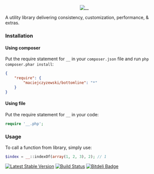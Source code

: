 <p align="center">
 	<img src="https://raw.github.com/MaciejCzyzewski/__/gh-pages/__.png" alt="__"/>
</p>



A utility library delivering consistency, customization, performance, & extras.

### Installation

#### Using composer

Put the require statement for `__` in your `composer.json` file and run `php composer.phar install`:

```json
{
    "require": {
        "maciejczyzewski/bottomline": "*"
    }
}
```

#### Using file

Put the require statement for `__` in your code:

```php
require '__.php';
```

### Usage

To call a function from library, simply use:

```php
$index = __::indexOf(array(1, 2, 3), 2); // 1
```


[![Latest Stable Version](https://poser.pugx.org/maciejczyzewski/bottomline/v/stable.png)](https://packagist.org/packages/maciejczyzewski/bottomline)
[![Build Status](https://travis-ci.org/MaciejCzyzewski/Bottomline.png?branch=master)](https://travis-ci.org/MaciejCzyzewski/Bottomline)
[![Bitdeli Badge](https://d2weczhvl823v0.cloudfront.net/MaciejCzyzewski/__/trend.png)](https://bitdeli.com/free "Bitdeli Badge")
